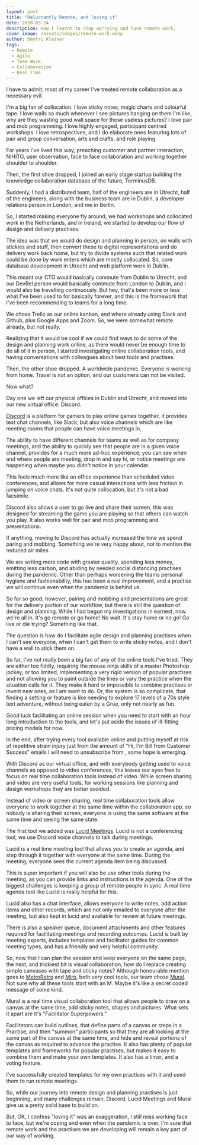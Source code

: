 ```yaml
---
layout: post
title: "Reluctantly Remote, and loving it"
date: 2020-03-24
description: How I learnt to stop worrying and love remote work.
cover_image: /assets/images/remote-work.webp
author: Dmytri Kleiner
tags:
  - Remote
  - Agile
  - Team Work
  - Collaboration
  - Real Time
---
```


I have to admit, most of my career I've treated remote collaboration as a
necessary evil.

I'm a big fan of collocation. I love sticky notes, magic charts and colourful
tape. I love walls so much whenever I see pictures hanging on them I'm like,
why are they wasting good wall space for those useless pictures? I love pair
and mob programming. I love highly engaged, participant centred workshops. I
love retrospectives, and I do elaborate ones featuring lots of pair and group
conversation, arts and crafts, and role playing.

For years I've lived this way, preaching customer and partner interaction,
NIHITO, user observation, face to face collaboration and working together
shoulder to shoulder.

Then, the first shoe dropped, I joined an early stage startup building the
knowledge collaboration database of the future, TerminusDB. 

Suddenly, I had a distributed team, half of the engineers are in Utrecht, half
of the engineers, along with the business team are in Dublin, a developer
relations person in London, and me in Berlin.

So, I started making everyone fly around, we had workshops and collocated work
in the Netherlands, and in Ireland, we started to develop our flow of design
and delivery practises.

The idea was that we would do design and planning in person, on walls with
stickies and stuff, then convert these to digital representations and do
delivery work back home, but try to divide systems such that related work could
be done by work enters which are mostly collocated. So, core database
development in Utrecht and web platform work in Dublin.

This meant our CTO would basically commute from Dublin to Utrecht, and our
DevRel person would basically commute from London to Dublin, and I would also
be travelling continuously. But hey, that's been more or less what I've been
used to for basically forever, and this is the framework that I've been
recommending to teams for a long time.

We chose Trello as our online kanban, and where already using Slack and Github,
plus Google Apps and Zoom. So, we were somewhat remote already, but not really.

Realizing that it would be cool if we could find ways to do some of the design
and planning work online, as there would never be enough time to do all of it
in person, I started investigating online collaboration tools, and having
conversations with colleagues about best tools and practises.

Then, the other shoe dropped. A worldwide pandemic. Everyone is working from
home. Travel is not an option, and our customers can not be visited.

Now what?

Day one we left our physical offices in Dublin and Utrecht, and moved into our
new virtual office: Discord.

[Discord](https://discordapp.com) is a platform for gamers to play online games
together, it provides text chat channels, like Slack, but also voice channels
which are like meeting rooms that people can have voice meetings in.

The ability to have different channels for teams as well as for company
meetings, and the ability to quickly see that people are in a given voice
channel, provides for a much more ad-hoc experience, you can see when and where
people are meeting, drop in and say hi, or notice meetings are happening when
maybe you didn't notice in your calendar.

This feels much more like an office experience than scheduled video
conferences, and allows for more casual interactions with less friction in
jumping on voice chats. It's not quite collocation, but it's not a bad
facsimile.

Discord also allows a user to go live and share their screen, this was designed
for streaming the game you are playing so that others can watch you play. It
also works well for pair and mob programming and presentations.

If anything, moving to Discord has  actually increased  the time we spend
paring and mobbing. Something we're very happy about, not to mention the
reduced air miles.

We are writing more code with greater quality, spending less money, emitting
less carbon, and abiding by needed social distancing practises during the
pandemic. Other than perhaps worsening the teams personal hygiene and
fashionability, this has been a real improvement, and a practise we will
continue even when the pandemic is behind us.

So far so good, however, pairing and mobbing and presentations are great for
the delivery portion of our workflow, but there is still the question of design
and planning. While I had begun my investigations in earnest, now we're all in.
It's go remote or go home! No wait.  It's stay home or no go! Go live or die
trying? Something like that.

The question is how do I facilitate agile design and planning practises when I
can't see everyone, when I can't get them to write sticky notes, and I don't
have a wall to stick them on.

So far, I've not really been a big fan of any of the online tools I've tried.
They are either too fiddly, requiring the mouse ninja skills of a master
Photoshop jockey, or too limited, implementing a very rigid version of popular
practises and not allowing you to paint outside the lines or vary the practice
when the situation calls for it. They make it hard or impossible to combine
practises or invent new ones, as I am wont to do. Or, the system is so
complicate, that finding a setting or feature is  like needing to explore 17
levels of a 70s style text adventure, without being eaten by a Grue, only not
nearly as fun.

Good luck facilitating an online session when you need to start with an hour
long introduction to the tools, and let's put aside the issues of ill-fitting
pricing models for now.

In the end, after trying every tool available online and putting myself at risk
of repetitive strain injury just from the amount of "Hi, I'm Bill from Customer
Success" emails I will need to unsubscribe from , some hope is emerging.

With Discord as our virtual office, and with everybody getting used to voice
channels as opposed to video conferences, this leaves our eyes free to focus on
real time collaboration tools instead of video. While screen sharing and video
are very useful tools, for working sessions like planning and design workshops
they are better avoided.

Instead of video or screen sharing,  real time collaboration tools allow
everyone to work together at the same time within the collaboration app, so
nobody is sharing their screen, everyone is using the same software at the same
time and seeing the same state.

The first tool we added was [Lucid Meetings](https://lucidmeetings.com). Lucid
is not a conferencing tool, we use Discord voice channels to talk during
meetings.

Lucid is a real time meeting tool that allows you to create an agenda, and step
through it together with everyone at the same time. During the meeting,
everyone sees the current agenda item being discussed.

This is super important if you will also be use other tools during the meeting,
as you can provide links and instructions in the agenda. One of the biggest
challenges is keeping a group of remote people in sync.  A real time agenda
tool like Lucid is really helpful for this.

Lucid also has a chat interface, allows everyone to write notes, add action
items and other records, which are not only emailed to everyone after the
meeting, but also kept in lucid and available for review at future meetings.

There is also a speaker queue, document attachments and other features required
for  facilitating meetings and recording outcomes. Lucid is built by meeting
experts, includes templates and facilitator guides for common meeting types,
and has a friendly and very helpful community.

So, now that I can plan the session and keep everyone on the same page, the
next, and trickiest bit is visual collaboration, how do I replace creating
simple canvases with tape and sticky notes? Although honourable mention goes to
[MetroRetro](https://metroretro.io) and [Miro](https://miro.com), both very
cool tools, our team chose [Mural](https://mural.co). Not sure why all these
tools start with an M. Maybe it's like a secret coded message of some kind.

Mural is a real time visual collaboration tool that allows people to draw on a
canvas at the same time, add sticky notes, shapes and pictures. What sets it
apart are it's "Facilitator Superpowers."

Facilitators can build outlines, that define parts of a canvas or steps in a
Practise, and then "summon" participants so that they are all looking at the
same part of the canvas at the same time, and hide and reveal portions of the
canvas as required to advance the practise. It also has plenty of popular
templates and frameworks for popular practises, but makes it easy to combine
them and make your own templates. It also has a timer, and a voting feature.

I've successfully created templates for my own practises with it and used them
to run remote meetings.

So, while our journey into remote design and planning practises is just
beginning, and many challenges remain, Discord, Lucid Meetings and Mural give
us a pretty solid base to build on.

But, OK, I confess "loving it" was an exaggeration, I still miss working face
to face, but we're coping and even when the pandemic is over, I'm sure that
remote work and the practises we are developing will remain a key part of our
way of working.

